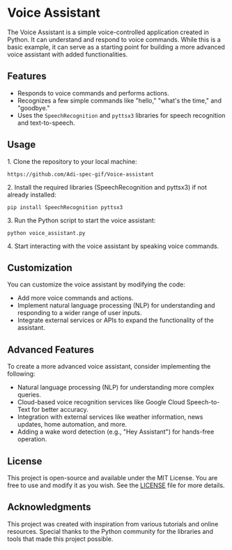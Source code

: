 <body>
    <h1>Voice Assistant</h1>
    <p>The Voice Assistant is a simple voice-controlled application created in Python. It can understand and respond to voice commands. While this is a basic example, it can serve as a starting point for building a more advanced voice assistant with added functionalities.</p>

   <h2>Features</h2>
    <ul>
        <li>Responds to voice commands and performs actions.</li>
        <li>Recognizes a few simple commands like "hello," "what's the time," and "goodbye."</li>
        <li>Uses the <code>SpeechRecognition</code> and <code>pyttsx3</code> libraries for speech recognition and text-to-speech.</li>
    </ul>

  <h2>Usage</h2>
    <p>1. Clone the repository to your local machine:</p>
    <pre><code>https://github.com/Adi-spec-gif/Voice-assistant</code></pre>
    <p>2. Install the required libraries (SpeechRecognition and pyttsx3) if not already installed:</p>
    <pre><code>pip install SpeechRecognition pyttsx3</code></pre>
    <p>3. Run the Python script to start the voice assistant:</p>
    <pre><code>python voice_assistant.py</code></pre>
    <p>4. Start interacting with the voice assistant by speaking voice commands.</p>

   <h2>Customization</h2>
    <p>You can customize the voice assistant by modifying the code:</p>
    <ul>
        <li>Add more voice commands and actions.</li>
        <li>Implement natural language processing (NLP) for understanding and responding to a wider range of user inputs.</li>
        <li>Integrate external services or APIs to expand the functionality of the assistant.</li>
    </ul>

  <h2>Advanced Features</h2>
    <p>To create a more advanced voice assistant, consider implementing the following:</p>
    <ul>
        <li>Natural language processing (NLP) for understanding more complex queries.</li>
        <li>Cloud-based voice recognition services like Google Cloud Speech-to-Text for better accuracy.</li>
        <li>Integration with external services like weather information, news updates, home automation, and more.</li>
        <li>Adding a wake word detection (e.g., "Hey Assistant") for hands-free operation.</li>
    </ul>

  <h2>License</h2>
    <p>This project is open-source and available under the MIT License. You are free to use and modify it as you wish. See the <a href="LICENSE">LICENSE</a> file for more details.</p>

  <h2>Acknowledgments</h2>
    <p>This project was created with inspiration from various tutorials and online resources. Special thanks to the Python community for the libraries and tools that made this project possible.</p>
</body>
</html>
